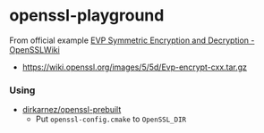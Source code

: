 openssl-playground
==================
From official example [EVP Symmetric Encryption and Decryption - OpenSSLWiki](https://wiki.openssl.org/index.php/EVP_Symmetric_Encryption_and_Decryption#C.2B.2B_Programs)
- https://wiki.openssl.org/images/5/5d/Evp-encrypt-cxx.tar.gz

### Using
- [dirkarnez/openssl-prebuilt](https://github.com/dirkarnez/openssl-prebuilt)
    - Put `openssl-config.cmake` to `OpenSSL_DIR`